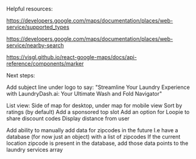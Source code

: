 Helpful resources:

https://developers.google.com/maps/documentation/places/web-service/supported_types

https://developers.google.com/maps/documentation/places/web-service/nearby-search

https://visgl.github.io/react-google-maps/docs/api-reference/components/marker

Next steps:

Add subject line under logo to say:
"Streamline Your Laundry Experience with LaundryDash.ai: Your Ultimate Wash and Fold Navigator"

List view:
Side of map for desktop, under map for mobile view
Sort by ratings (by default)
Add a sponsored top slot
Add an option for Loopie to share discount codes
Display distance from user

Add ability to manually add data for zipcodes in the future
I.e have a database (for now just an object) with a list of zipcodes
If the current location zipcode is present in the database, add those
data points to the laundry services array
